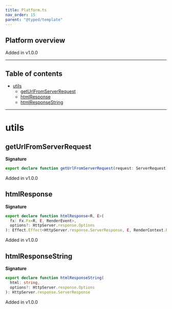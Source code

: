 ```yaml
---
title: Platform.ts
nav_order: 15
parent: "@typed/template"
---
```


## Platform overview

Added in v1.0.0

---

<h2 class="text-delta">Table of contents</h2>

- [utils](#utils)
  - [getUrlFromServerRequest](#geturlfromserverrequest)
  - [htmlResponse](#htmlresponse)
  - [htmlResponseString](#htmlresponsestring)

---

# utils

## getUrlFromServerRequest

**Signature**

```ts
export declare function getUrlFromServerRequest(request: ServerRequest): URL
```

Added in v1.0.0

## htmlResponse

**Signature**

```ts
export declare function htmlResponse<R, E>(
  fx: Fx.Fx<R, E, RenderEvent>,
  options?: HttpServer.response.Options
): Effect.Effect<HttpServer.response.ServerResponse, E, RenderContext.RenderContext | Exclude<R, RenderTemplate>>
```

Added in v1.0.0

## htmlResponseString

**Signature**

```ts
export declare function htmlResponseString(
  html: string,
  options?: HttpServer.response.Options
): HttpServer.response.ServerResponse
```

Added in v1.0.0
